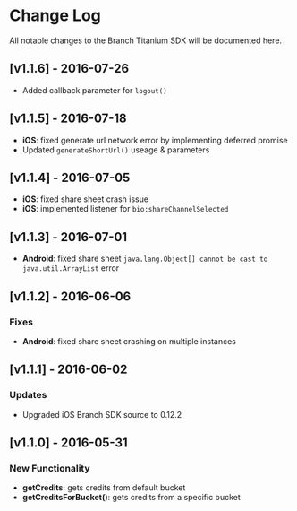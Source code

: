 # Change Log
All notable changes to the Branch Titanium SDK will be documented here.

## [v1.1.6] - 2016-07-26
- Added callback parameter for `logout()`

## [v1.1.5] - 2016-07-18
- **iOS**: fixed generate url network error by implementing deferred promise
- Updated `generateShortUrl()` useage & parameters

## [v1.1.4] - 2016-07-05
- **iOS**: fixed share sheet crash issue
- **iOS**: implemented listener for `bio:shareChannelSelected`

## [v1.1.3] - 2016-07-01
- **Android**: fixed share sheet `java.lang.Object[] cannot be cast to java.util.ArrayList` error

## [v1.1.2] - 2016-06-06
### Fixes
- **Android**: fixed share sheet crashing on multiple instances

## [v1.1.1] - 2016-06-02
### Updates
- Upgraded iOS Branch SDK source to 0.12.2

## [v1.1.0] - 2016-05-31
### New Functionality
- **getCredits**: gets credits from default bucket
- **getCreditsForBucket()**: gets credits from a specific bucket
